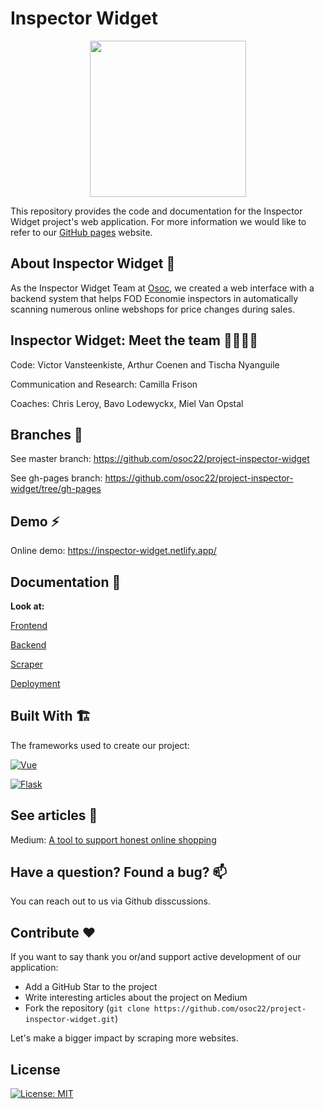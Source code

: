 # **Inspector Widget**

<div align="center">
  <img src="https://osoc.be/editions/2022/projects/inspector-widget.svg" width="250px" />
</div>

This repository provides the code and documentation for the Inspector Widget project's web application.
For more information we would like to refer to our [GitHub pages](https://osoc22.github.io/project-inspector-widget) website.

## About Inspector Widget 👀 

As the Inspector Widget Team at [Osoc](https://osoc.be/), we created a web interface with a backend system that helps FOD Economie inspectors in automatically scanning numerous
online webshops for price changes during sales.


## Inspector Widget: Meet the team 👨‍👩‍👦‍👦

Code: Victor Vansteenkiste, Arthur Coenen and Tischa Nyanguile

Communication and Research: Camilla Frison

Coaches: Chris Leroy, Bavo Lodewyckx, Miel Van Opstal


## Branches 🌲

See master branch: https://github.com/osoc22/project-inspector-widget

See gh-pages branch: https://github.com/osoc22/project-inspector-widget/tree/gh-pages


## Demo ⚡️
Online demo: https://inspector-widget.netlify.app/


## Documentation 📖

**Look at:**

[Frontend](https://github.com/osoc22/project-inspector-widget/blob/master/frontend/readme.md)

[Backend](https://github.com/osoc22/project-inspector-widget/blob/master/week1/readme.md)

[Scraper](https://github.com/osoc22/project-inspector-widget/blob/master/scraper.md)

[Deployment](https://github.com/osoc22/project-inspector-widget/blob/master/deployment.md)

## Built With 🏗️

The frameworks used to create our project:

[![Vue][Vue.js]][Vue-url]

[![Flask][Flask]][Flask-url]

## See articles 📝
Medium: [A tool to support honest online shopping](https://medium.com/@camillafrison9/a-tool-to-support-honest-online-shopping-41977cedeb61)

## Have a question? Found a bug? 📫
You can reach out to us via Github disscussions.


## Contribute ❤️
If you want to say thank you or/and support active development of our application:

* Add a GitHub Star to the project
* Write interesting articles about the project on Medium
* Fork the repository (`git clone https://github.com/osoc22/project-inspector-widget.git`)

Let's make a bigger impact by scraping more websites.

## License
[![License: MIT](https://img.shields.io/badge/License-MIT-yellow.svg)](https://github.com/osoc22/project-inspector-widget/blob/master/LICENSE)

<!-- MARKDOWN LINKS & IMAGES -->
[Vue.js]: https://img.shields.io/badge/Vue.js-35495E?style=for-the-badge&logo=vuedotjs&logoColor=4FC08D
[Vue-url]: https://vuejs.org
[Flask]: https://img.shields.io/badge/flask-%23000.svg?style=for-the-badge&logo=flask&logoColor=white
[Flask-url]: https://flask.palletsprojects.com/en/2.1.x
